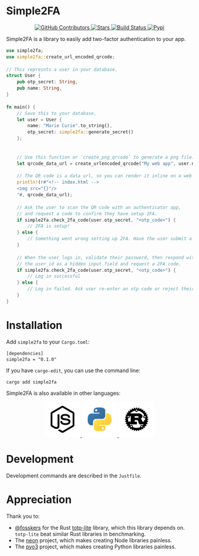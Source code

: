 # Simple2FA

<p align="center">
<a href="https://github.com/kurtbuilds/simple2fa/graphs/contributors">
    <img src="https://img.shields.io/github/contributors/kurtbuilds/simple2fa.svg?style=flat-square" alt="GitHub Contributors" />
</a>
<a href="https://github.com/kurtbuilds/simple2fa/stargazers">
    <img src="https://img.shields.io/github/stars/kurtbuilds/simple2fa.svg?style=flat-square" alt="Stars" />
</a>
<a href="https://github.com/kurtbuilds/simple2fa/actions">
    <img src="https://img.shields.io/github/workflow/status/kurtbuilds/simple2fa/test?style=flat-square" alt="Build Status" />
</a>
<a href="https://pypi.org/project/simple2fa/">
    <img src="https://img.shields.io/pypi/v/simple2fa?style=flat-square" alt="Pypi" />
</a>
</p>

Simple2FA is a library to easily add two-factor authentication to your app.

```rust
use simple2fa;
use simple2fa::create_url_encoded_qrcode;

// This represnts a user in your database.
struct User {
    pub otp_secret: String,
    pub name: String,
}

fn main() {
    // Save this to your database.
    let user = User {
        name: "Marie Curie".to_string(),
        otp_secret: simple2fa::generate_secret()
    };


    // Use this function or `create_png_qrcode` to generate a png file.
    let qrcode_data_url = create_urlencoded_qrcode("My web app", user.name, user.otp_secret);

    // The QR code is a data url, so you can render it inline on a web page.
    println!(r#"<!-- index.html -->
    <img src="{}"/>
    "#, qrcode_data_url);

    // Ask the user to scan the QR code with an authenticator app, 
    // and request a code to confirm they have setup 2FA.
    if simple2fa.check_2fa_code(user.otp_secret, "<otp_code>") {
        // 2FA is setup!
    } else {
        // Something went wrong setting up 2FA. Have the user submit a code again.
    }

    // When the user logs in, validate their password, then respond with 
    // the user_id as a hidden input field and request a 2FA code.
    if simple2fa.check_2fa_code(user.otp_secret, "<otp_code>") {
        // Log in successful
    } else {
        // Log in failed. Ask user re-enter an otp code or reject their login attempt.
    }
}
```

# Installation

Add `simple2fa` to your `Cargo.toml`:

    [dependencies]
    simple2fa = "0.1.0"

If you have `cargo-edit`, you can use the command line:

    cargo add simple2fa

Simple2FA is also available in other languages:

<p align="center">
<a href="/node">
    <img src="https://github.com/kurtbuilds/logos/blob/9e56858d368da9e05a517c81ce28394f82d6b2fa/programming/node.png?raw=true" width="96px"/>
</a>
<a href="/python">
    <img src="https://github.com/kurtbuilds/logos/blob/9e56858d368da9e05a517c81ce28394f82d6b2fa/programming/python.png?raw=true" width="96px"/>
</a>
<a href="https://github.com/kurtbuilds/simple2fa/">
    <img src="https://github.com/kurtbuilds/logos/blob/9e56858d368da9e05a517c81ce28394f82d6b2fa/programming/rust.png?raw=true" width="96px"/>
</a>
</p>

# Development

Development commands are described in the `Justfile`.

# Appreciation

Thank you to:

- [@fosskers](https://github.com/fosskers) for the Rust [totp-lite](https://github.com/fosskers/totp-lite) library,
  which this library depends on. `totp-lite` beat similar Rust libraries in benchmarking.
- The [neon](https://neon-bindings.com/) project, which makes creating Node libraries painless.
- The [pyo3](https://pyo3.rs/) project, which makes creating Python libraries painless.
